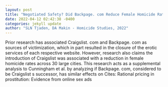 ```yaml
--- 
layout: post 
title: "Negotiated Safety? Did Backpage. com Reduce Female Homicide Rates" 
date: 2022-04-12 02:42:38 -0400 
categories: jekyll update 
author: "SLN Tjaden, DA Makin - Homicide Studies, 2022" 
--- 
```

Prior research has associated Craigslist. com and Backpage. com as sources of victimization, which in part resulted in the closure of the erotic services of each respective website. However, research also claims the introduction of Craigslist was associated with a reduction in female homicide rates across 30 large cities. This research acts as a supplemental analysis to Cunningham et al. by analyzing if Backpage. com, considered to be Craigslist s successor, has similar effects on Cites: Rational pricing in prostitution: Evidence from online sex ads